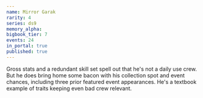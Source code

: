 ```yaml
---
name: Mirror Garak
rarity: 4
series: ds9
memory_alpha:
bigbook_tier: 7
events: 24
in_portal: true
published: true
---
```


Gross stats and a redundant skill set spell out that he's not a daily use crew. But he does bring home some bacon with his collection spot and event chances, including three prior featured event appearances. He's a textbook example of traits keeping even bad crew relevant.
